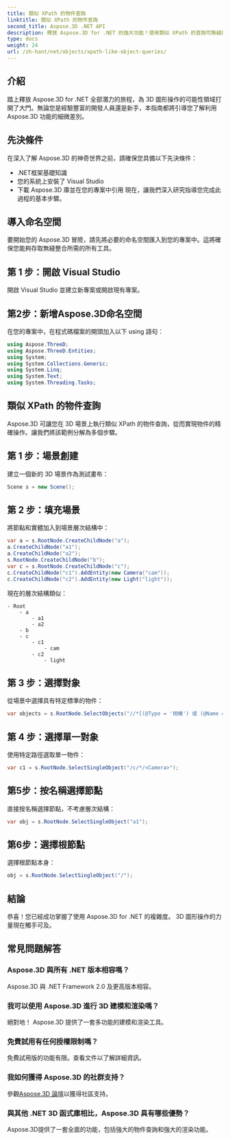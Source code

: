 ```yaml
---
title: 類似 XPath 的物件查詢
linktitle: 類似 XPath 的物件查詢
second_title: Aspose.3D .NET API
description: 釋放 Aspose.3D for .NET 的強大功能！使用類似 XPath 的查詢可無縫操作 3D 圖形。立即下載，享受改變遊戲規則的體驗。
type: docs
weight: 24
url: /zh-hant/net/objects/xpath-like-object-queries/
---
```

## 介紹
踏上釋放 Aspose.3D for .NET 全部潛力的旅程，為 3D 圖形操作的可能性領域打開了大門。無論您是經驗豐富的開發人員還是新手，本指南都將引導您了解利用 Aspose.3D 功能的細微差別。
## 先決條件
在深入了解 Aspose.3D 的神奇世界之前，請確保您具備以下先決條件：
- .NET框架基礎知識
- 您的系統上安裝了 Visual Studio
- 下載 Aspose.3D 庫並在您的專案中引用
現在，讓我們深入研究指導您完成此過程的基本步驟。
## 導入命名空間
要開始您的 Aspose.3D 冒險，請先將必要的命名空間匯入到您的專案中。這將確保您能夠存取無縫整合所需的所有工具。
## 第 1 步：開啟 Visual Studio
開啟 Visual Studio 並建立新專案或開啟現有專案。
## 第2步：新增Aspose.3D命名空間
在您的專案中，在程式碼檔案的開頭加入以下 using 語句：
```csharp
using Aspose.ThreeD;
using Aspose.ThreeD.Entities;
using System;
using System.Collections.Generic;
using System.Linq;
using System.Text;
using System.Threading.Tasks;
```
## 類似 XPath 的物件查詢
Aspose.3D 可讓您在 3D 場景上執行類似 XPath 的物件查詢，從而實現物件的精確操作。讓我們將該範例分解為多個步驟。
## 第 1 步：場景創建
建立一個新的 3D 場景作為測試畫布：
```csharp
Scene s = new Scene();
```
## 第 2 步：填充場景
將節點和實體加入到場景層次結構中：
```csharp
var a = s.RootNode.CreateChildNode("a");
a.CreateChildNode("a1");
a.CreateChildNode("a2");
s.RootNode.CreateChildNode("b");
var c = s.RootNode.CreateChildNode("c");
c.CreateChildNode("c1").AddEntity(new Camera("cam"));
c.CreateChildNode("c2").AddEntity(new Light("light"));
```
現在的層次結構類似：
```
- Root
    - a
        - a1
        - a2
    - b
    - c
        - c1
            - cam
        - c2
            - light
```
## 第 3 步：選擇對象
從場景中選擇具有特定標準的物件：
```csharp
var objects = s.RootNode.SelectObjects("//*[(@Type = '相機') 或 (@Name = '燈光')]");
```
## 第 4 步：選擇單一對象
使用特定路徑選取單一物件：
```csharp
var c1 = s.RootNode.SelectSingleObject("/c/*/<Camera>");
```
## 第5步：按名稱選擇節點
直接按名稱選擇節點，不考慮層次結構：
```csharp
var obj = s.RootNode.SelectSingleObject("a1");
```
## 第6步：選擇根節點
選擇根節點本身：
```csharp
obj = s.RootNode.SelectSingleObject("/");
```
## 結論
恭喜！您已經成功掌握了使用 Aspose.3D for .NET 的複雜度。 3D 圖形操作的力量現在觸手可及。
## 常見問題解答
### Aspose.3D 與所有 .NET 版本相容嗎？
Aspose.3D 與 .NET Framework 2.0 及更高版本相容。
### 我可以使用 Aspose.3D 進行 3D 建模和渲染嗎？
絕對地！ Aspose.3D 提供了一套多功能的建模和渲染工具。
### 免費試用有任何授權限制嗎？
免費試用版的功能有限。查看文件以了解詳細資訊。
### 我如何獲得 Aspose.3D 的社群支持？
參觀[Aspose.3D 論壇](https://forum.aspose.com/c/3d/18)以獲得社區支持。
### 與其他 .NET 3D 函式庫相比，Aspose.3D 具有哪些優勢？
Aspose.3D提供了一套全面的功能，包括強大的物件查詢和強大的渲染功能。